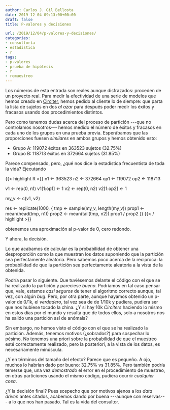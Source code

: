 ```yaml
---
author: Carlos J. Gil Bellosta
date: 2019-12-04 09:13:00+00:00
draft: false
title: P-valores y decisiones

url: /2019/12/04/p-valores-y-decisiones/
categories:
- consultoría
- estadística
- r
tags:
- p-valores
- prueba de hipótesis
- r
- remuestreo
---
```


Los números de esta entrada son reales aunque disfrazados: proceden de un proyecto real. Para medir la efectividad de una serie de modelos que hemos creado en [Circiter](http://www.circiter.es), hemos pedido al cliente lo de siempre: que parta la lista de sujetos en dos _al azar_ para después poder medir los éxitos y fracasos usando dos procedimientos distintos.

Pero como tenemos dudas acerca del proceso de partición ---que no controlamos nosotros--- hemos medido el número de éxitos y fracasos en cada uno de los grupos en una prueba previa. Esperábamos que las proporciones fuesen _similares_ en ambos grupos y hemos obtenido esto:

* Grupo A: 119072 éxitos en 363523 sujetos  (32.75%)
* Grupo B: 118713 éxitos en 372664 sujetos (31.85%)

Parece compensado, pero, ¿qué nos dice la estadística frecuentista de toda la vida? Ejecutando

{{< highlight R >}}
n1 <- 363523
n2 <- 372664
op1 <- 119072
op2 <- 118713

v1 <- rep(0, n1)
v1[1:op1] <- 1
v2 <- rep(0, n2)
v2[1:op2] <- 1

my_v <- c(v1, v2)

res <- replicate(1000, {
  tmp <- sample(my_v, length(my_v))
  prop1 <- mean(head(tmp, n1))
  prop2 <- mean(tail(tmp, n2))
  prop1 / prop2
})
{{< / highlight >}}

obtenemos una aproximación al p-valor de 0, cero redondo.

Y ahora, la decisión.

Lo que acabamos de calcular es la probabilidad de obtener una desproporción como la que muestran los datos suponiendo que la partición sea perfectamente aleatoria. Pero sabemos poco acerca de la recíproca: la probabilidad de que la partición sea perfectamente aleatoria a la vista de la obtenida.

Podría pasar lo siguiente. Que tuviésemos delante el código con el que se ha realizado la partición y pareciese _bueno_. Podríamos en tal caso pensar que, vale, estamos _casi seguros_ de tener el algoritmo correcto aunque, tal vez, con  algún _bug_. Pero, por otra parte, aunque hayamos obtenido un p-valor de 0/1k, el _verdadero_, tal vez sea de de 1/10k y pudiera, pudiera ser que nos hubiese tocado la china. ¿Y si hay 10k _Circiters_ haciendo lo mismo en estos días por el mundo y resulta que de todos ellos, solo a nosotros nos ha salido una partición así de anómala?

Sin embargo, no hemos visto el código con el que se ha realizado la partición. Además, tenemos motivos (¿sobrados?) para sospechar lo pésimo. No tenemos una priori sobre la probabilidad de que el muestreo esté correctamente realizado, pero la posteriori, a la vista de los datos, es necesariamente minúscula.

¿Y en términos del tamaño del efecto? Parece que es pequeño. A ojo, muchos lo habrían dado por bueno: 32.75% vs 31.85%. Pero también podría temerse que, una vez _demostrado_ el error en el procedimiento de muestreo, en otras particiones usando el mismo código, pudiera ocurrir _cualquier cosa_.

¿Y la decisión final? Pues sospecho que por motivos ajenos a los _data driven_ antes citados, acabemos dando por buena ---aunque con reservas--- a lo que nos han pasado. Tal es la vida del consultor.
